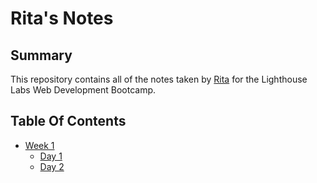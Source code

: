 # Rita's Notes

## Summary

This repository contains all of the notes taken by [Rita](https://github.com/ritatanght) for the Lighthouse Labs Web Development Bootcamp.

## Table Of Contents
* [Week 1](/Week_1/)
  * [Day 1](/Week_1/Day_1/)
  * [Day 2](/Week_1/Day_2/)